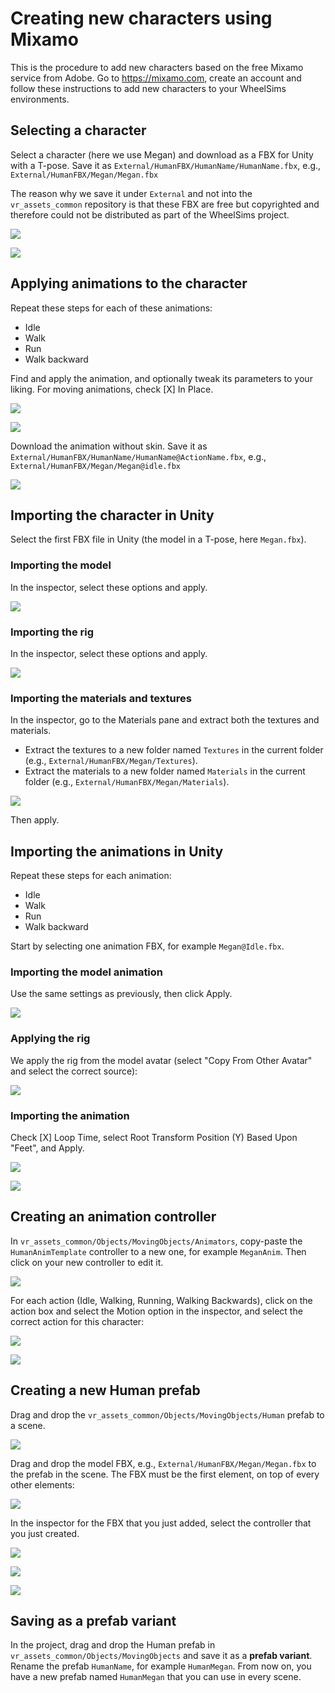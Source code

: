 # Creating new characters using Mixamo

This is the procedure to add new characters based on the free Mixamo service from Adobe. Go to https://mixamo.com, create an account and follow these instructions to add new characters to your WheelSims environments.

## Selecting a character

Select a character (here we use Megan) and download as a FBX for Unity with a T-pose. Save it as `External/HumanFBX/HumanName/HumanName.fbx`, e.g., `External/HumanFBX/Megan/Megan.fbx`

The reason why we save it under `External` and not into the `vr_assets_common` repository is that these FBX are free but copyrighted and therefore could not be distributed as part of the WheelSims project.

![](images/mixamo_tpose.png)

![](images/mixamo_tpose_download.png)

## Applying animations to the character

Repeat these steps for each of these animations:

- Idle
- Walk
- Run
- Walk backward

Find and apply the animation, and optionally tweak its parameters to your liking. For moving animations, check [X] In Place.

![](images/mixamo_idle.png)

![](images/mixamo_walking.png)

Download the animation without skin. Save it as `External/HumanFBX/HumanName/HumanName@ActionName.fbx`, e.g., `External/HumanFBX/Megan/Megan@idle.fbx`

![](images/mixamo_idle_download.png)


## Importing the character in Unity

Select the first FBX file in Unity (the model in a T-pose, here `Megan.fbx`).

### Importing the model

In the inspector, select these options and apply.

![](images/unity_import_tpose_model.png)

### Importing the rig

In the inspector, select these options and apply.

![](images/unity_import_tpose_rig.png)

### Importing the materials and textures

In the inspector, go to the Materials pane and extract both the textures and materials.

- Extract the textures to a new folder named `Textures` in the current folder (e.g., `External/HumanFBX/Megan/Textures`).
- Extract the materials to a new folder named `Materials` in the current folder (e.g., `External/HumanFBX/Megan/Materials`).

![](images/unity_import_tpose_materials.png)

Then apply.


## Importing the animations in Unity

Repeat these steps for each animation:

- Idle
- Walk
- Run
- Walk backward

Start by selecting one animation FBX, for example `Megan@Idle.fbx`.

### Importing the model animation

Use the same settings as previously, then click Apply.

![](images/unity_import_idle_model.png)

### Applying the rig

We apply the rig from the model avatar (select "Copy From Other Avatar" and select the correct source):

![](images/unity_import_idle_rig.png)

### Importing the animation

Check [X] Loop Time, select Root Transform Position (Y) Based Upon "Feet", and Apply.

![](images/unity_import_idle_animation.png)

![](images/unity_import_idle_animation_root.png)

## Creating an animation controller

In `vr_assets_common/Objects/MovingObjects/Animators`, copy-paste the `HumanAnimTemplate` controller to a new one, for example `MeganAnim`. Then click on your new controller to edit it.

![](images/unity_animator_flow.png)

For each action (Idle, Walking, Running, Walking Backwards), click on the action box and select the Motion option in the inspector, and select the correct action for this character:

![](images/unity_controller_idle.png)

![](images/unity_controller_idle_select.png)

## Creating a new Human prefab

Drag and drop the `vr_assets_common/Objects/MovingObjects/Human` prefab to a scene.

![](images/unity_human_prefab.png)

Drag and drop the model FBX, e.g., `External/HumanFBX/Megan/Megan.fbx` to the prefab in the scene. The FBX must be the first element, on top of every other elements:

![](images/unity_megan_prefab.png)


In the inspector for the FBX that you just added, select the controller that you just created.

![](images/unity_animator_controller.png)

![](images/unity_animator_controller_select.png)

![](images/unity_animation_controller_selected.png)

## Saving as a prefab variant

In the project, drag and drop the Human prefab in `vr_assets_common/Objects/MovingObjects` and save it as a **prefab variant**. Rename the prefab `HumanName`, for example `HumanMegan`. From now on, you have a new prefab named `HumanMegan` that you can use in every scene.
